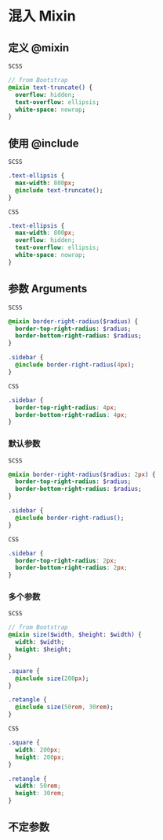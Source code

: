 # 混入 Mixin

## 定义 @mixin
`SCSS`
```sass
// from Bootstrap
@mixin text-truncate() {
  overflow: hidden;
  text-overflow: ellipsis;
  white-space: nowrap;
}
```

## 使用 @include
`SCSS`
```sass
.text-ellipsis {
  max-width: 800px;
  @include text-truncate();
}
```
`CSS`
```css
.text-ellipsis {
  max-width: 800px;
  overflow: hidden;
  text-overflow: ellipsis;
  white-space: nowrap;
}
```

## 参数 Arguments
`SCSS`
```sass
@mixin border-right-radius($radius) {
  border-top-right-radius: $radius;
  border-bottom-right-radius: $radius;
}

.sidebar {
  @include border-right-radius(4px);
}
```
`CSS`
```css
.sidebar {
  border-top-right-radius: 4px;
  border-bottom-right-radius: 4px;
}
```

### 默认参数
`SCSS`
```sass
@mixin border-right-radius($radius: 2px) {
  border-top-right-radius: $radius;
  border-bottom-right-radius: $radius;
}

.sidebar {
  @include border-right-radius();
}
```

`CSS`
```css
.sidebar {
  border-top-right-radius: 2px;
  border-bottom-right-radius: 2px;
}
```

### 多个参数
`SCSS`
```sass
// from Bootstrap
@mixin size($width, $height: $width) {
  width: $width;
  height: $height;
}

.square {
  @include size(200px);
}

.retangle {
  @include size(50rem, 30rem);
}
```
`CSS`
```css
.square {
  width: 200px;
  height: 200px;
}

.retangle {
  width: 50rem;
  height: 30rem;
}
```

## 不定参数


